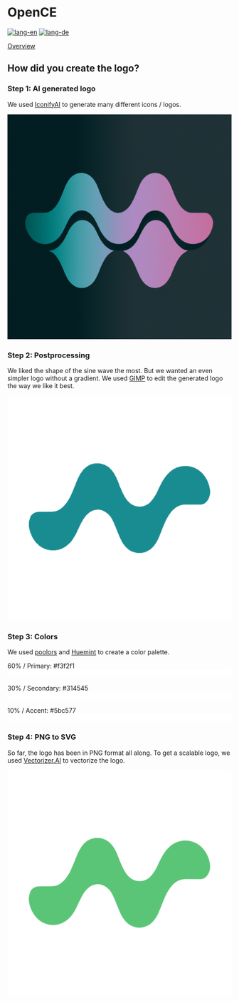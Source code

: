 # OpenCE

[![lang-en](https://img.shields.io/badge/lang-en-informational?style=for-the-badge)](README.md)
[![lang-de](https://img.shields.io/badge/lang-de-inactive?style=for-the-badge)](README.de.md)

[Overview](overview.md)

## How did you create the logo?

### Step 1: AI generated logo

We used [IconifyAI](https://www.iconifyai.com/) to generate many different icons / logos.

![AI logo](assets/logo-ai.png)

### Step 2: Postprocessing

We liked the shape of the sine wave the most. But we wanted an even simpler logo without a gradient. We used [GIMP](https://www.gimp.org/) to edit the generated logo the way we like it best.

![Edited logo](assets/logo-edited.png)

### Step 3: Colors

We used [poolors](https://poolors.com/314545-5bc577) and [Huemint](https://huemint.com/website-1/#palette=f3f2f1-314545-5bc577) to create a color palette.

60% / Primary: #f3f2f1  
![primary](assets/primary.svg)

30% / Secondary: #314545  
![secondary](assets/secondary.svg)

10% / Accent: #5bc577  
![accent](assets/accent.svg)


### Step 4: PNG to SVG

So far, the logo has been in PNG format all along. To get a scalable logo, we used [Vectorizer.AI](https://vectorizer.ai/) to vectorize the logo.

![Vectorized logo](assets/logo.svg)

